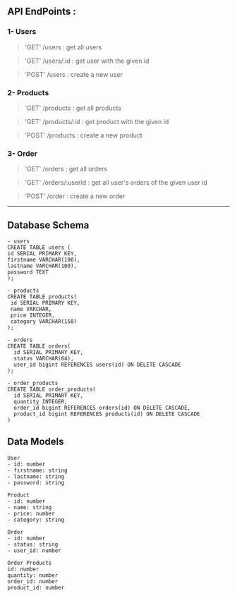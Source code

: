 ## API EndPoints :

### 1- Users
> 'GET' /users : get all users

> 'GET' /users/:id : get user with the given id

> 'POST'  /users : create a new user

### 2- Products
> 'GET' /products : get all products

> 'GET' /products/:id : get product with the given id

> 'POST'  /products : create a new product
### 3- Order
> 'GET' /orders : get all orders

> 'GET' /orders/:userId : get all user's orders of the given user id

> 'POST'  /order : create a new order

---
## Database Schema
```
- users
CREATE TABLE users (
id SERIAL PRIMARY KEY,
firstname VARCHAR(100),
lastname VARCHAR(100),
password TEXT 
);

- products
CREATE TABLE products(
 id SERIAL PRIMARY KEY,
 name VARCHAR,
 price INTEGER,
 category VARCHAR(150)
);

- orders
CREATE TABLE orders(
  id SERIAL PRIMARY KEY,
  status VARCHAR(64),
  user_id bigint REFERENCES users(id) ON DELETE CASCADE
);

- order_products
CREATE TABLE order_products(
  id SERIAL PRIMARY KEY,
  quantity INTEGER,
  order_id bigint REFERENCES orders(id) ON DELETE CASCADE, 
  product_id bigint REFERENCES products(id) ON DELETE CASCADE
)
```

## Data Models
```
User
- id: number
- firstname: string
- lastname: string
- password: string

Product
- id: number
- name: string
- price: number
- category: string

Order
- id: number
- status: string
- user_id: number

Order Products
id: number
quantity: number
order_id: number
product_id: number

```
